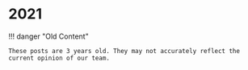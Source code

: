 <!--
SPDX-FileCopyrightText: 2024 Jonah Aragon <jonah@privacyguides.org>

SPDX-License-Identifier: CC-BY-SA-4.0
-->

# 2021

!!! danger "Old Content"

    These posts are 3 years old. They may not accurately reflect the current opinion of our team.

